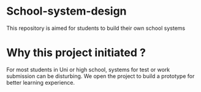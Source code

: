 # School-system-design
This repository is aimed for students to build their own school systems 



# Why this project initiated ? 

For most students in Uni or high school, systems for test or work submission can be disturbing. We open the project to build a prototype for better learning experience.



